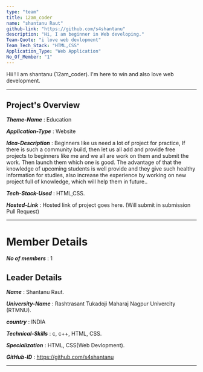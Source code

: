 ```yaml
---
type: "team"                   
title: 12am_coder
name: "shantanu Raut"
github-link: "https://github.com/s4shantanu"
description: "Hi, I am beginner in Web developing."
Team-Quote: "i love web devlopment"
Team_Tech_Stack: "HTML,CSS"
Application_Type: "Web Application"
No_Of_Member: "1"
---
```


Hii ! I am shantanu (12am_coder). I'm here to win and also love web development.

---

## Project's Overview

_**Theme-Name**_ : Education

_**Application-Type**_ :   Website 

_**Idea-Description**_ :   Beginners like us need a lot of project for practice, If there is such a community build, then let us all add and provide free projects to beginners like me and we all are work on them and submit the work. Then launch them which one is good.
The advantage of that the knowledge of upcoming students is well provide and they give such healthy information for studies, also increase the experience by working on new project full of knowledge, which will help them in future..

_**Tech-Stack-Used**_ :   HTML,CSS.

<!-- _**GitHub-Link**_ :   https://github.com/s4shantanu/12am_coder.git .  -->

_**Hosted-Link**_ :    Hosted link of project goes here. (Will submit in submission Pull Request)

---

# Member Details

_**No of members**_ : 1


## Leader Details

_**Name**_ : Shantanu Raut.

_**University-Name**_ : Rashtrasant Tukadoji Maharaj Nagpur Univercity (RTMNU).

_**country**_ : INDIA
 
_**Technical-Skills**_ : c, c++, HTML, CSS.

_**Specialization**_ : HTML, CSS(Web Devlopment).

_**GitHub-ID**_ :  https://github.com/s4shantanu

---


